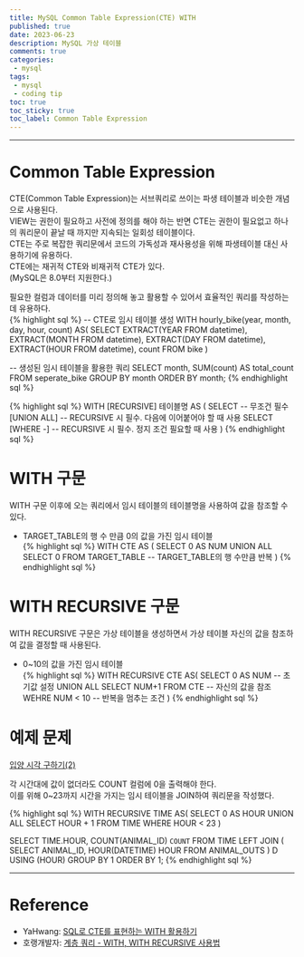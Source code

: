 ```yaml
---
title: MySQL Common Table Expression(CTE) WITH
published: true
date: 2023-06-23
description: MySQL 가상 테이블
comments: true
categories:
 - mysql
tags:
 - mysql
 - coding tip
toc: true
toc_sticky: true
toc_label: Common Table Expression
---
```

---
# Common Table Expression

CTE(Common Table Expression)는 서브쿼리로 쓰이는 파생 테이블과 비슷한 개념으로 사용된다.  
VIEW는 권한이 필요하고 사전에 정의를 해야 하는 반면 CTE는 권한이 필요없고 하나의 쿼리문이 끝날 때 까지만 지속되는 일회성 테이블이다.  
CTE는 주로 복잡한 쿼리문에서 코드의 가독성과 재사용성을 위해 파생테이블 대신 사용하기에 유용하다.  
CTE에는 재귀적 CTE와 비재귀적 CTE가 있다.  
(MySQL은 8.0부터 지원한다.)

필요한 컬럼과 데이터를 미리 정의해 놓고 활용할 수 있어서 효율적인 쿼리를 작성하는데 유용하다.  
{% highlight sql %}
-- CTE로 임시 테이블 생성
WITH hourly_bike(year, month, day, hour, count) AS(
    SELECT EXTRACT(YEAR FROM datetime),
        EXTRACT(MONTH FROM datetime),
        EXTRACT(DAY FROM datetime),
        EXTRACT(HOUR FROM datetime), count FROM bike
)

-- 생성된 임시 테이블을 활용한 쿼리
SELECT month, SUM(count) AS total_count
FROM seperate_bike
GROUP BY month
ORDER BY month;
{% endhighlight sql %}

{% highlight sql %}
WITH [RECURSIVE] 테이블명 AS (
    SELECT -- 무조건 필수
    [UNION ALL] -- RECURSIVE 시 필수. 다음에 이어붙어야 할 때 사용
    SELECT
    [WHERE -] -- RECURSIVE 시 필수. 정지 조건 필요할 때 사용
)
{% endhighlight sql %}

# WITH 구문

WITH 구문 이후에 오는 쿼리에서 임시 테이블의 테이블명을 사용하여 값을 참조할 수 있다.

* TARGET_TABLE의 행 수 만큼 0의 값을 가진 임시 테이블  
{% highlight sql %}
WITH CTE AS (
    SELECT 0 AS NUM
    UNION ALL
    SELECT 0 FROM TARGET_TABLE -- TARGET_TABLE의 행 수만큼 반복
)
{% endhighlight sql %}

# WITH RECURSIVE 구문

WITH RECURSIVE 구문은 가상 테이블을 생성하면서 가상 테이블 자신의 값을 참조하여 값을 결정할 때 사용된다.

* 0~10의 값을 가진 임시 테이블  
{% highlight sql %}
WITH RECURSIVE CTE AS(
    SELECT 0 AS NUM -- 초기값 설정
    UNION ALL
    SELECT NUM+1 FROM CTE -- 자신의 값을 참조
    WEHRE NUM < 10 -- 반복을 멈추는 조건
)​
{% endhighlight sql %}

# 예제 문제
[입양 시각 구하기(2)](https://school.programmers.co.kr/learn/courses/30/lessons/59413)

각 시간대에 값이 없더라도 COUNT 컬럼에 0을 출력해야 한다.  
이를 위해 0~23까지 시간을 가지는 임시 테이블을 JOIN하여 쿼리문을 작성했다.

{% highlight sql %}
WITH RECURSIVE TIME AS(
    SELECT 0 AS HOUR
    UNION ALL
    SELECT HOUR + 1
    FROM TIME
    WHERE HOUR < 23
)

SELECT TIME.HOUR, COUNT(ANIMAL_ID) `COUNT`
FROM TIME LEFT JOIN (
    SELECT ANIMAL_ID, HOUR(DATETIME) HOUR
    FROM ANIMAL_OUTS
    ) D USING (HOUR)
GROUP BY 1
ORDER BY 1;
{% endhighlight sql %}

---
# Reference
* YaHwang: [SQL로 CTE를 표현하는 WITH 활용하기](https://yahwang.github.io/posts/49)
* 호랭개발자: [계층 쿼리 - WITH, WITH RECURSIVE 사용법](https://horang98.tistory.com/10)